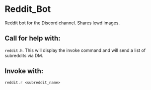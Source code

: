 # Reddit_Bot
Reddit bot for the Discord channel. Shares lewd images.

## Call for help with:
  `reddit.h`. This will display the invoke command and will send a list of subreddits via DM.
  
## Invoke with:
  `reddit.r <subreddit_name>`
